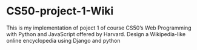 # CS50-project-1-Wiki
This is my implementation of poject 1 of course CS50’s Web Programming with Python and JavaScript offered by Harvard.
Design a Wikipedia-like online encyclopedia using Django and python
